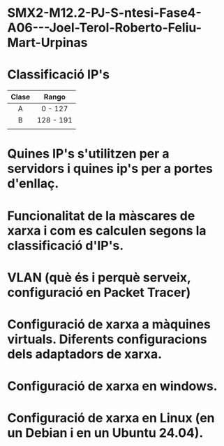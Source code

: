 # SMX2-M12.2-PJ-S-ntesi-Fase4-A06---Joel-Terol-Roberto-Feliu-Mart-Urpinas

# Classificació IP's 

|Clase  |Rango  |
|:-------:|:-------------:|
|   A     | 0 - 127      |
|   B     | 128 - 191      |
|       |       |
# Quines IP's s'utilitzen per a servidors i quines ip's per a portes d'enllaç. 

# Funcionalitat de la màscares de xarxa i com es calculen segons la classificació d'IP's. 

# VLAN (què és i perquè serveix, configuració en Packet Tracer) 

# Configuració de xarxa a màquines virtuals. Diferents configuracions dels adaptadors de xarxa. 

# Configuració de xarxa en windows. 

# Configuració de xarxa en Linux (en un Debian i en un Ubuntu 24.04). 
